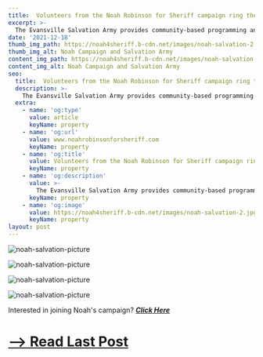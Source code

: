 ```yaml
---
title:  Volunteers from the Noah Robinson for Sheriff campaign ring the bell for The Salvation Army of Evansville
excerpt: >-
  The Evansville Salvation Army provides community-based programming and social services for residents in need.
date: '2021-12-18'
thumb_img_path: https://noah4sheriff.b-cdn.net/images/noah-salvation-2.jpg
thumb_img_alt: Noah Campaign and Salvation Army
content_img_path: https://noah4sheriff.b-cdn.net/images/noah-salvation-2.jpg
content_img_alt: Noah Campaign and Salvation Army
seo:
  title:  Volunteers from the Noah Robinson for Sheriff campaign ring the bell for The Salvation Army of Evansville
  description: >-
    The Evansville Salvation Army provides community-based programming and social services for residents in need.
  extra:
    - name: 'og:type'
      value: article
      keyName: property
    - name: 'og:url'
      value: www.noahrobinsonforsheriff.com
      keyName: property
    - name: 'og:title'
      value: Volunteers from the Noah Robinson for Sheriff campaign ring the bell for The Salvation Army of Evansville
      keyName: property
    - name: 'og:description'
      value: >-
        The Evansville Salvation Army provides community-based programming and social services for residents in need.
      keyName: property
    - name: 'og:image'
      value: https://noah4sheriff.b-cdn.net/images/noah-salvation-2.jpg
      keyName: property
layout: post
---
```



![noah-salvation-picture](https://noah4sheriff.b-cdn.net/images/noah-salvation-5.jpg)

![noah-salvation-picture](https://noah4sheriff.b-cdn.net/images/noah-salvation-1.jpg)

![noah-salvation-picture](https://noah4sheriff.b-cdn.net/images/noah-salvation-4.jpg)

![noah-salvation-picture](https://noah4sheriff.b-cdn.net/images/noah-salvation-3.jpg)

Interested in joining Noah's campaign? ***[Click Here](/join)***

# [--> Read Last Post](/posts/darmstadt-town-council-2021)
